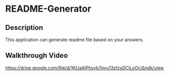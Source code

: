 # README-Generator

## Description
This application can generate readme file based on your answers. 

## Walkthrough Video
https://drive.google.com/file/d/1KUaAlPhsyb7qyu13sfzsDCjLoOciSndk/view

